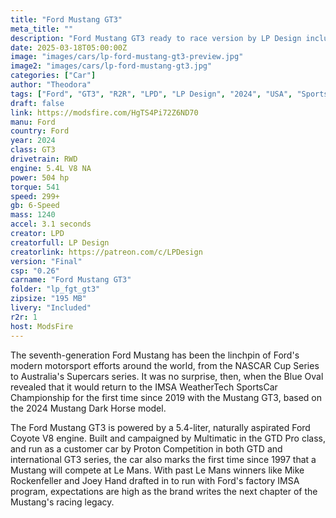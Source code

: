 ```yaml
---
title: "Ford Mustang GT3"
meta_title: ""
description: "Ford Mustang GT3 ready to race version by LP Design including real liveries"
date: 2025-03-18T05:00:00Z
image: "images/cars/lp-ford-mustang-gt3-preview.jpg"
image2: "images/cars/lp-ford-mustang-gt3.jpg"
categories: ["Car"]
author: "Theodora"
tags: ["Ford", "GT3", "R2R", "LPD", "LP Design", "2024", "USA", "Sports Car"]
draft: false
link: https://modsfire.com/HgTS4Pi72Z6ND70
manu: Ford
country: Ford
year: 2024
class: GT3
drivetrain: RWD
engine: 5.4L V8 NA
power: 504 hp
torque: 541
speed: 299+
gb: 6-Speed
mass: 1240
accel: 3.1 seconds
creator: LPD
creatorfull: LP Design
creatorlink: https://patreon.com/c/LPDesign
version: "Final"
csp: "0.26"
carname: "Ford Mustang GT3"
folder: "lp_fgt_gt3"
zipsize: "195 MB"
livery: "Included"
r2r: 1
host: ModsFire
---
```


The seventh-generation Ford Mustang has been the linchpin of Ford's modern motorsport efforts around the world, from the NASCAR Cup Series to Australia's Supercars series. It was no surprise, then, when the Blue Oval revealed that it would return to the IMSA WeatherTech SportsCar Championship for the first time since 2019 with the Mustang GT3, based on the 2024 Mustang Dark Horse model.

The Ford Mustang GT3 is powered by a 5.4-liter, naturally aspirated Ford Coyote V8 engine. Built and campaigned by Multimatic in the GTD Pro class, and run as a customer car by Proton Competition in both GTD and international GT3 series, the car also marks the first time since 1997 that a Mustang will compete at Le Mans. With past Le Mans winners like Mike Rockenfeller and Joey Hand drafted in to run with Ford's factory IMSA program, expectations are high as the brand writes the next chapter of the Mustang's racing legacy.
